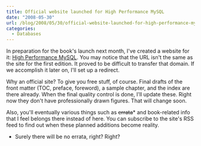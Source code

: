 ```yaml
---
title: Official website launched for High Performance MySQL
date: "2008-05-30"
url: /blog/2008/05/30/official-website-launched-for-high-performance-mysql/
categories:
  - Databases
---
```

In preparation for the book's launch next month, I've created a website for it: [High Performance MySQL](http://www.highperfmysql.com/). You may notice that the URL isn't the same as the site for the first edition. It proved to be difficult to transfer that domain. If we accomplish it later on, I'll set up a redirect.

Why an official site? To give you free stuff, of course. Final drafts of the front matter (TOC, preface, foreword), a sample chapter, and the index are there already. When the final quality control is done, I'll update these. Right now they don't have professionally drawn figures. That will change soon.

Also, you'll eventually various things such as <del datetime="2008-05-30T20:45:48+00:00">errata</del>* and book-related info that I feel belongs there instead of here. You can subscribe to the site's RSS feed to find out when these planned additions become reality.

* Surely there will be no errata, right? Right?


